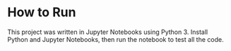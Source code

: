 # How to Run #
This project was written in Jupyter Notebooks using Python 3.
Install Python and Jupyter Notebooks, then run the notebook to test all the code.